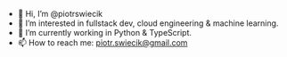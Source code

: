 - 👋 Hi, I’m @piotrswiecik
- 👀 I’m interested in fullstack dev, cloud engineering & machine learning.
- 🌱 I’m currently working in Python & TypeScript.
- 📫 How to reach me: piotr.swiecik@gmail.com

<!---
piotrswiecik/piotrswiecik is a ✨ special ✨ repository because its `README.md` (this file) appears on your GitHub profile.
You can click the Preview link to take a look at your changes.
--->
